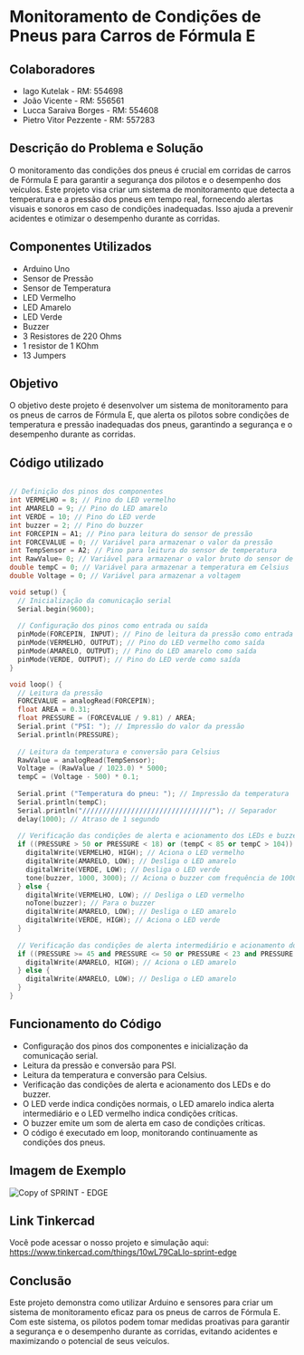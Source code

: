 # Monitoramento de Condições de Pneus para Carros de Fórmula E

## Colaboradores

- Iago Kutelak - RM: 554698
- João Vicente - RM: 556561
- Lucca Saraiva Borges - RM: 554608
- Pietro Vitor Pezzente - RM: 557283

## Descrição do Problema e Solução

O monitoramento das condições dos pneus é crucial em corridas de carros de Fórmula E para garantir a segurança dos pilotos e o desempenho dos veículos. Este projeto visa criar um sistema de monitoramento que detecta a temperatura e a pressão dos pneus em tempo real, fornecendo alertas visuais e sonoros em caso de condições inadequadas. Isso ajuda a prevenir acidentes e otimizar o desempenho durante as corridas.

## Componentes Utilizados

- Arduino Uno
- Sensor de Pressão
- Sensor de Temperatura
- LED Vermelho
- LED Amarelo
- LED Verde
- Buzzer
- 3 Resistores de 220 Ohms
- 1 resistor de 1 KOhm
- 13 Jumpers

## Objetivo

O objetivo deste projeto é desenvolver um sistema de monitoramento para os pneus de carros de Fórmula E, que alerta os pilotos sobre condições de temperatura e pressão inadequadas dos pneus, garantindo a segurança e o desempenho durante as corridas.

## Código utilizado
```cpp

// Definição dos pinos dos componentes
int VERMELHO = 8; // Pino do LED vermelho
int AMARELO = 9; // Pino do LED amarelo
int VERDE = 10; // Pino do LED verde
int buzzer = 2; // Pino do buzzer
int FORCEPIN = A1; // Pino para leitura do sensor de pressão
int FORCEVALUE = 0; // Variável para armazenar o valor da pressão
int TempSensor = A2; // Pino para leitura do sensor de temperatura
int RawValue= 0; // Variável para armazenar o valor bruto do sensor de temperatura
double tempC = 0; // Variável para armazenar a temperatura em Celsius
double Voltage = 0; // Variável para armazenar a voltagem

void setup() {
  // Inicialização da comunicação serial
  Serial.begin(9600);
  
  // Configuração dos pinos como entrada ou saída
  pinMode(FORCEPIN, INPUT); // Pino de leitura da pressão como entrada
  pinMode(VERMELHO, OUTPUT); // Pino do LED vermelho como saída
  pinMode(AMARELO, OUTPUT); // Pino do LED amarelo como saída
  pinMode(VERDE, OUTPUT); // Pino do LED verde como saída
}

void loop() {
  // Leitura da pressão
  FORCEVALUE = analogRead(FORCEPIN);
  float AREA = 0.31;
  float PRESSURE = (FORCEVALUE / 9.81) / AREA;
  Serial.print ("PSI: "); // Impressão do valor da pressão
  Serial.println(PRESSURE);
  
  // Leitura da temperatura e conversão para Celsius
  RawValue = analogRead(TempSensor);
  Voltage = (RawValue / 1023.0) * 5000;
  tempC = (Voltage - 500) * 0.1;
  
  Serial.print ("Temperatura do pneu: "); // Impressão da temperatura
  Serial.println(tempC);
  Serial.println("////////////////////////////////"); // Separador
  delay(1000); // Atraso de 1 segundo
  
  // Verificação das condições de alerta e acionamento dos LEDs e buzzer
  if ((PRESSURE > 50 or PRESSURE < 18) or (tempC < 85 or tempC > 104)) {
    digitalWrite(VERMELHO, HIGH); // Aciona o LED vermelho
    digitalWrite(AMARELO, LOW); // Desliga o LED amarelo
    digitalWrite(VERDE, LOW); // Desliga o LED verde
    tone(buzzer, 1000, 3000); // Aciona o buzzer com frequência de 1000 Hz por 3 segundos
  } else {
    digitalWrite(VERMELHO, LOW); // Desliga o LED vermelho
    noTone(buzzer); // Para o buzzer
    digitalWrite(AMARELO, LOW); // Desliga o LED amarelo
    digitalWrite(VERDE, HIGH); // Aciona o LED verde
  }
  
  // Verificação das condições de alerta intermediário e acionamento do LED amarelo
  if ((PRESSURE >= 45 and PRESSURE <= 50 or PRESSURE < 23 and PRESSURE > 18 ) or (tempC > 88 and tempC < 91 or tempC > 101 and tempC <104)) {
    digitalWrite(AMARELO, HIGH); // Aciona o LED amarelo
  } else {
    digitalWrite(AMARELO, LOW); // Desliga o LED amarelo
  }
}

```

## Funcionamento do Código

- Configuração dos pinos dos componentes e inicialização da comunicação serial.
- Leitura da pressão e conversão para PSI.
- Leitura da temperatura e conversão para Celsius.
- Verificação das condições de alerta e acionamento dos LEDs e do buzzer.
- O LED verde indica condições normais, o LED amarelo indica alerta intermediário e o LED vermelho indica condições críticas.
- O buzzer emite um som de alerta em caso de condições críticas.
- O código é executado em loop, monitorando continuamente as condições dos pneus.

## Imagem de Exemplo

![Copy of SPRINT - EDGE](https://github.com/Pic0777/SPRINT--EDGE--1ESPK/assets/162361580/d12d8936-068d-440f-9119-d0aea79fa479)

## Link Tinkercad

Você pode acessar o nosso projeto e simulação aqui: https://www.tinkercad.com/things/10wL79CaLIo-sprint-edge

## Conclusão

Este projeto demonstra como utilizar Arduino e sensores para criar um sistema de monitoramento eficaz para os pneus de carros de Fórmula E. Com este sistema, os pilotos podem tomar medidas proativas para garantir a segurança e o desempenho durante as corridas, evitando acidentes e maximizando o potencial de seus veículos.
